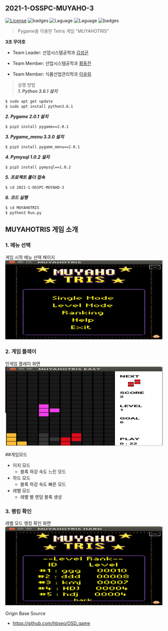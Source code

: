 2021-1-OSSPC-MUYAHO-3
---

[![License](https://img.shields.io/badge/license-GPLv3-green.svg)](http://www.gnu.org/licenses/gpl-3.0.html)
![badges](https://img.shields.io/badge/OS-ubuntu-red)
![Laguage](https://img.shields.io/badge/python-3.6.1-blue.svg)
![Laguage](https://img.shields.io/badge/pygame-2.0.1-lightgreen.svg)
![badges](https://img.shields.io/badge/pygame_menu-3.3.0-black)    


>Pygame을 이용한 Tetris 게임 "MUYAHOTRIS"   

**3조 무야호**  

- Team Leader: 산업시스템공학과 [김성균](https://github.com/ggyull/2021-1-OSSPC-MUYAHO-3)

- Team Member: 산업시스템공학과 [황동진](https://github.com/Fluffy-Star/2021-1-OSSPC-MUYAHO-3)

- Team Member: 식품산업관리학과 [이유림](https://github.com/RimuZZ/2021-1-OSSPC-MUYAHO-3)

>실행 방법   
***1. Python 3.6.1 설치***

```
$ sudo apt get update
$ sudo apt install python3.6.1
```

***2. Pygame 2.0.1 설치***

```
$ pip3 install pygame==2.0.1
```

***3. Pygame_menu 3.3.0 설치***

```
$ pip3 install pygame_menu==2.0.1
```

***4. Pymysql 1.0.2 설치***
```
$ pip3 install pymysql==1.0.2
```

***5. 프로젝트 폴더 접속***
```
$ cd 2021-1-OSSPC-MUYAHO-3
```

***6. 코드 실행***
```
$ cd MUYAHOTRIS
$ python3 Run.py
```

## MUYAHOTRIS 게임 소개

### 1. 메뉴 선택
게임 시작 메뉴 선택 페이지
<img src="MUYAHOTRIS/assets/images/main_widget.png" width ="500" height="250">

### 2. 게임 플레이
인게임 플레이 화면
<img src="MUYAHOTRIS/assets/images/playgame_image.png" width ="500" height="250">

##게임모드
- 이지 모드
  - 블록 하강 속도 느린 모드   
- 하드 모드
  - 블록 하강 속도 빠른 모드   
- 레벨 모드
  - 레벨 별 랜덤 블록 생성   


### 3. 랭킹 확인
레벨 모드 랭킹 확인 화면
<img src="MUYAHOTRIS/assets/images/levelranking_image.png" width ="500" height="250">

Origin Base Source  
- https://github.com/hbseo/OSD_game
